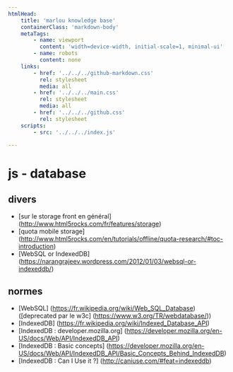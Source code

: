 ```yaml
---
htmlHead:
    title: 'marlou knowledge base' 
    containerClass: 'markdown-body'
    metaTags:
        - name: viewport
          content: 'width=device-width, initial-scale=1, minimal-ui'
        - name: robots
          content: none
    links:
        - href: '../../../github-markdown.css'
          rel: stylesheet
          media: all
        - href: '../../../main.css'
          rel: stylesheet
          media: all
        - href: '../../../github.css'
          rel: stylesheet
    scripts:
        - src: '../../../index.js'

---
```


# js - database

## divers

- [sur le storage front en général] (http://www.html5rocks.com/fr/features/storage)
- [quota mobile storage] (http://www.html5rocks.com/en/tutorials/offline/quota-research/#toc-introduction)
- [WebSQL or IndexedDB] (https://narangrajeev.wordpress.com/2012/01/03/websql-or-indexeddb/)

## normes

- [WebSQL] (https://fr.wikipedia.org/wiki/Web_SQL_Database) ([deprecated par le w3c] (https://www.w3.org/TR/webdatabase/))
- [IndexedDB] (https://fr.wikipedia.org/wiki/Indexed_Database_API)
- [IndexedDB : developer.mozilla.org] (https://developer.mozilla.org/en-US/docs/Web/API/IndexedDB_API)
- [IndexedDB : Basic concepts] (https://developer.mozilla.org/en-US/docs/Web/API/IndexedDB_API/Basic_Concepts_Behind_IndexedDB)
- [IndexedDB : Can I Use it ?] (http://caniuse.com/#feat=indexeddb)
